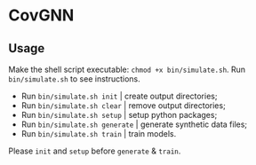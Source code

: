 # CovGNN

## Usage
Make the shell script executable: `chmod +x bin/simulate.sh`.
Run `bin/simulate.sh` to see instructions.
* Run `bin/simulate.sh init` | create output directories;
* Run `bin/simulate.sh clear` | remove output directories;
* Run `bin/simulate.sh setup` | setup python packages;
* Run `bin/simulate.sh generate` | generate synthetic data files;
* Run `bin/simulate.sh train` | train models.

Please `init` and `setup` before `generate` & `train`.

